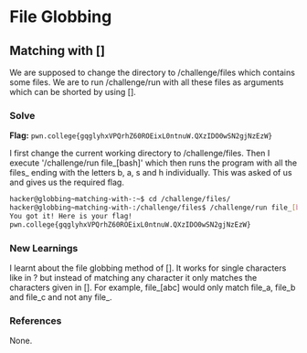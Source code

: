 # File Globbing

## Matching with []
We are supposed to change the directory to /challenge/files which contains some files. We are to run /challenge/run with all these files as arguments which can be shorted by using []. 

### Solve
**Flag:** `pwn.college{gqglyhxVPQrhZ60ROEixL0ntnuW.QXzIDO0wSN2gjNzEzW}`

I first change the current working directory to /challenge/files. Then I execute '/challenge/run file_[bash]' which then runs the program with all the files_ ending with the letters b, a, s and h individually. This was asked of us and gives us the required flag.  
```bash
hacker@globbing~matching-with-:~$ cd /challenge/files/
hacker@globbing~matching-with-:/challenge/files$ /challenge/run file_[bash]
You got it! Here is your flag!
pwn.college{gqglyhxVPQrhZ60ROEixL0ntnuW.QXzIDO0wSN2gjNzEzW}
```

### New Learnings
I learnt about the file globbing method of []. It works for single characters like in ? but instead of matching any character it only matches the characters given in []. For example, file_[abc] would only match file_a, file_b and file_c and not any file_. 

### References 
None. 
